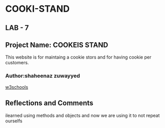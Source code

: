 # COOKI-STAND
## LAB - 7
## Project Name: COOKEIS STAND
This website is for maintaing a cookie stors and for having cookie per customers.

### Author:shaheenaz zuwayyed
[w3schools](https://www.w3schools.com/)

## Reflections and Comments
ilearned using methods and objects and now we are using it to not repeat ourselfs